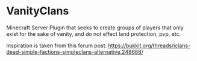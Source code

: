 # VanityClans

Minecraft Server Plugin that seeks to create groups of players that only exist for the sake of vanity, and do not effect land protection, pvp, etc.

Inspiration is taken from this forum post:
https://bukkit.org/threads/iclans-dead-simple-factions-simpleclans-alternative.248688/
